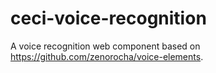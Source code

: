 # ceci-voice-recognition

A voice recognition web component based on https://github.com/zenorocha/voice-elements.

